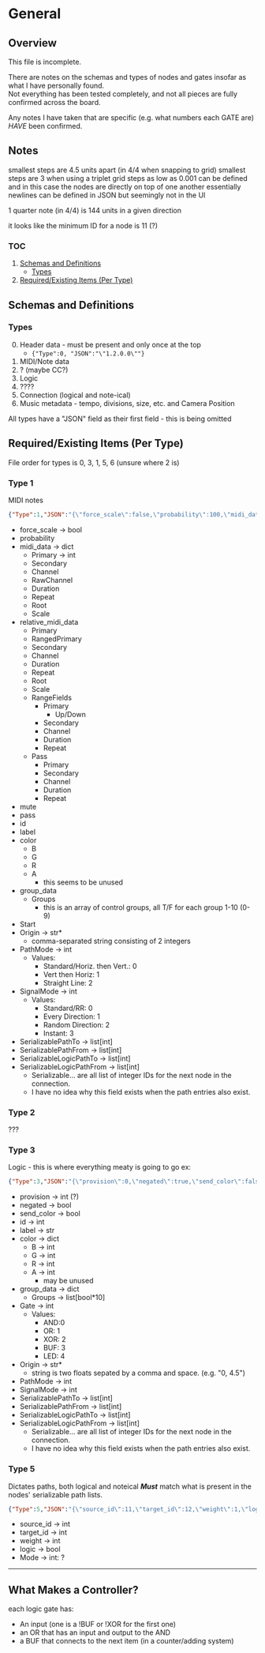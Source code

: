 # General

## Overview

This file is incomplete.

There are notes on the schemas and types of nodes and gates insofar as what I have personally found.  
Not everything has been tested completely, and not all pieces are fully confirmed across the board.

Any notes I have taken that are specific (e.g. what numbers each GATE are) _HAVE_ been confirmed.

## Notes

smallest steps are 4.5 units apart (in 4/4 when snapping to grid)
smallest steps are 3 when using a triplet grid
steps as low as 0.001 can be defined and in this case the nodes are directly on top of one another essentially
newlines can be defined in JSON but seemingly not in the UI

1 quarter note (in 4/4) is 144 units in a given direction

it looks like the minimum ID for a node is 11 (?)

### TOC

1. [Schemas and Definitions](#schemas-and-definitions)
   - [Types](#types)
1. [Required/Existing Items (Per Type)](#requiredexisting-items-per-type)

## Schemas and Definitions

### Types

0. Header data - must be present and only once at the top
   - `{"Type":0, "JSON":"\"1.2.0.0\""}`
1. MIDI/Note data
2. ? (maybe CC?)
3. Logic
4. ????
5. Connection (logical and note-ical)
6. Music metadata - tempo, divisions, size, etc. and Camera Position

All types have a "JSON" field as their first field - this is being omitted

## Required/Existing Items (Per Type)

File order for types is 0, 3, 1, 5, 6 (unsure where 2 is)

### Type 1

MIDI notes

```JSON
{"Type":1,"JSON":"{\"force_scale\":false,\"probability\":100,\"midi_data\":{\"Primary\":60,\"Secondary\":100,\"Channel\":1,\"RawChannel\":0,\"Duration\":1.0,\"Repeat\":0,\"Root\":0,\"Scale\":0},\"relative_midi_data\":{\"Primary\":0,\"RangedPrimary\":0,\"Secondary\":0,\"Channel\":0,\"Duration\":0.0,\"Repeat\":0,\"Root\":0,\"Scale\":0,\"RangeFields\":{\"Primary\":{\"Up\":false,\"Down\":false},\"Secondary\":{\"Up\":false,\"Down\":false},\"Channel\":{\"Up\":false,\"Down\":false},\"Duration\":{\"Up\":false,\"Down\":false},\"Repeat\":{\"Up\":false,\"Down\":false}},\"Pass\":{\"Primary\":false,\"Secondary\":false,\"Channel\":false,\"Duration\":false,\"Repeat\":false}},\"mute\":false,\"pass\":false,\"id\":8,\"label\":\"\",\"color\":{\"B\":255,\"G\":255,\"R\":255,\"A\":255},\"group_data\":{\"Groups\":[false,false,false,false,false,false,false,false,false,false]},\"Start\":false,\"Origin\":\"-4.5, 4.5\",\"PathMode\":0,\"SignalMode\":0,\"SerializablePathTo\":[],\"SerializablePathFrom\":[],\"SerializableLogicPathTo\":[],\"SerializableLogicPathFrom\":[]}"}
```

- force_scale -> bool
- probability
- midi_data -> dict
  - Primary -> int
  - Secondary
  - Channel
  - RawChannel
  - Duration
  - Repeat
  - Root
  - Scale
- relative_midi_data
  - Primary
  - RangedPrimary
  - Secondary
  - Channel
  - Duration
  - Repeat
  - Root
  - Scale
  - RangeFields
    - Primary
      - Up/Down
    - Secondary
    - Channel
    - Duration
    - Repeat
  - Pass
    - Primary
    - Secondary
    - Channel
    - Duration
    - Repeat
- mute
- pass
- id
- label
- color
  - B
  - G
  - R
  - A
    - this seems to be unused
- group_data
  - Groups
    - this is an array of control groups, all T/F for each group 1-10 (0-9)
- Start
- Origin -> str\*
  - comma-separated string consisting of 2 integers
- PathMode -> int
  - Values:
    - Standard/Horiz. then Vert.: 0
    - Vert then Horiz: 1
    - Straight Line: 2
- SignalMode -> int
  - Values:
    - Standard/RR: 0
    - Every Direction: 1
    - Random Direction: 2
    - Instant: 3
- SerializablePathTo -> list[int]
- SerializablePathFrom -> list[int]
- SerializableLogicPathTo -> list[int]
- SerializableLogicPathFrom -> list[int]
  - Serializable... are all list of integer IDs for the next node in the connection.
  - I have no idea why this field exists when the path entries also exist.

### Type 2

???

### Type 3

Logic - this is where everything meaty is going to go
ex:

```JSON
{"Type":3,"JSON":"{\"provision\":0,\"negated\":true,\"send_color\":false,\"id\":3,\"label\":\"\",\"color\":{\"B\":255,\"G\":255,\"R\":255,\"A\":255},\"group_data\":{\"Groups\":[false,false,false,false,false,false,false,false,false,false]},\"Gate\":0,\"Origin\":\"13.5, -9\",\"PathMode\":0,\"SignalMode\":0,\"SerializablePathTo\":[],\"SerializablePathFrom\":[],\"SerializableLogicPathTo\":[1],\"SerializableLogicPathFrom\":[]}"}
```

- provision -> int (?)
- negated -> bool
- send_color -> bool
- id -> int
- label -> str
- color -> dict
  - B -> int
  - G -> int
  - R -> int
  - A -> int
    - may be unused
- group_data -> dict
  - Groups -> list[bool*10]
- Gate -> int
  - Values:
    - AND:0
    - OR: 1
    - XOR: 2
    - BUF: 3
    - LED: 4
- Origin -> str\*
  - string is two floats sepated by a comma and space. (e.g. "0, 4.5")
- PathMode -> int
- SignalMode -> int
- SerializablePathTo -> list[int]
- SerializablePathFrom -> list[int]
- SerializableLogicPathTo -> list[int]
- SerializableLogicPathFrom -> list[int]
  - Serializable... are all list of integer IDs for the next node in the connection.
  - I have no idea why this field exists when the path entries also exist.

### Type 5

Dictates paths, both logical and noteical
**_Must_** match what is present in the nodes' serializable path lists.

```JSON
{"Type":5,"JSON":"{\"source_id\":11,\"target_id\":12,\"weight\":1,\"logic\":true,\"Mode\":0}"}
```

- source_id -> int
- target_id -> int
- weight -> int
- logic -> bool
- Mode -> int: ?

---

## What Makes a Controller?

each logic gate has:

- An input (one is a !BUF or !XOR for the first one)
- an OR that has an input and output to the AND
- a BUF that connects to the next item (in a counter/adding system)
